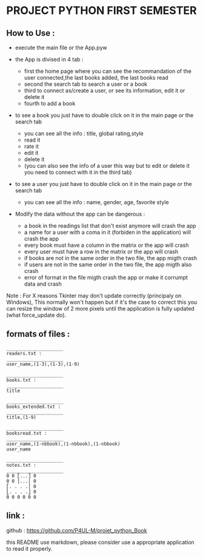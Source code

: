 # PROJECT PYTHON FIRST SEMESTER

## How to Use :

- execute the main file or the App.pyw
  
- the App is divised in 4 tab :
  - first the home page where you can see the recommandation of the user connected,the last books added, the last books read
  - second the search tab to search a user or a book
  - third to connect as/create a user, or see its information, edit it or delete it
  - fourth to add a book

- to see a book you just have to double click on it in the main page or the search tab
  - you can see all the info : title, global rating,style
  - read it
  - rate it
  - edit it
  - delete it
  - (you can also see the info of a user this way but to edit or delete it you need to connect with it in the third tab)

- to see a user you just have to double click on it in the main page or the search tab
  - you can see all the info : name, gender, age, favorite style


- Modify the data without the app can be dangerous :
  - a book in the readings list that don't exist anymore will crash the app
  - a name for a user with a coma in it (forbiden in the application) will crash the app
  - every book must have a column in the matrix or the app will crash
  - every user must have a row in the matrix or the app will crash
  - if books are not in the same order in the two file, the app migth crash
  - if users are not in the same order in the two file, the app migth also crash
  - error of format in the file migth crash the app or make it corrumpt data and crash


Note : For X reasons Tkinter may don't update correctly (principaly on Windows), This normally won't happen but if it's the case to correct this you can resize the window of 2 more pixels until the application is fully updated (what force_update do).


## formats of files :

```
_____________________
readers.txt :
_____________________
user_name,(1-3),(1-3),(1-9)

```


```
_____________________
books.txt :
_____________________
title

```


```
_____________________
books_extended.txt :
_____________________
title,(1-9)

```

```
_____________________
booksread.txt :
_____________________
user_name,(1-nbbook),(1-nbbook),(1-nbbook)
user_name

```

```
_____________________
notes.txt :
_____________________
0 0 ⎡...⎤ 0
0 0 ⎪...⎪ 0
⎡. . . .⎪ 0
⎣. . . .⎦ 0
0 0 0 0 0 0

```

## link :

github : https://github.com/P4UL-M/projet_python_Book

this README use markdown, please consider use a appropriate application to read it properly.